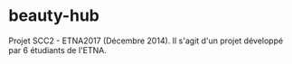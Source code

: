 beauty-hub
==========

Projet SCC2 - ETNA2017 (Décembre 2014).
Il s'agit d'un projet développé par 6 étudiants de l'ETNA.
